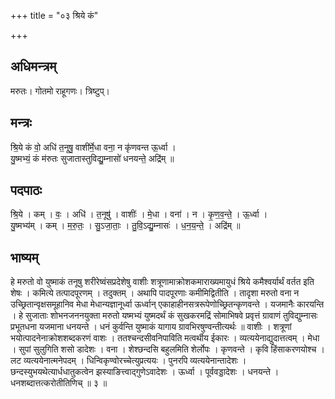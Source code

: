 +++
title = "०३ श्रिये कं"

+++
## अधिमन्त्रम्
मरुतः। गोतमो राहूगणः। त्रिष्टुप्।

## मन्त्रः
श्रि॒ये कं वो॒ अधि॑ त॒नूषु॒ वाशी॑र्मे॒धा वना॒ न कृ॑णवन्त ऊ॒र्ध्वा ।  
यु॒ष्मभ्यं॒ कं म॑रुतः सुजातास्तुविद्यु॒म्नासो॑ धनयन्ते॒ अद्रि॑म् ॥

## पदपाठः
श्रि॒ये । कम् । वः॒ । अधि॑ । त॒नूषु॑ । वाशीः॑ । मे॒धा । वना॑ । न । कृ॒ण॒व॒न्ते॒ । ऊ॒र्ध्वा ।  
यु॒ष्मभ्य॑म् । कम् । म॒रु॒तः॒ । सु॒ऽजा॒ताः॒ । तु॒वि॒ऽद्यु॒म्नासः॑ । ध॒न॒य॒न्ते॒ । अद्रि॑म् ॥

## भाष्यम्
हे मरुतो वो युष्माकं तनूषु शरीरेष्वंसप्रदेशेषु वाशीः शत्रूणामाक्रोशकमाराख्यमायुधं श्रिये कमैश्वर्यार्थं वर्तत इति शेषः । कमित्ये तत्पादपूरणम् । तदुक्तम् । अथापि पादपूरणाः कमीमिद्वितीति । तादृशा मरुतो वना न उच्छ्रितान्वृक्षसमूहानिव मेधा मेधान्यज्ञानूर्ध्वा ऊर्ध्वान् एकाहाहीनसत्ररूपेणोच्छ्रितन्कृणवन्ते । यजमानैः कारयन्ति । हे सुजाताः शोभनजननयुक्ता मरुतो यष्मभ्यं युष्मदर्थं कं सुखकरमद्रिं सोमाभिषवे प्रवृत्तं ग्रावाणं तुविद्युम्नासः प्रभूतधना यजमाना धनयन्ते । धनं कुर्वन्ति युष्माकं यागाय ग्रावभिरषुण्वन्तीत्यर्थः ॥ वाशीः । शत्रूणां भयोत्पादनेनाक्रोशशब्दकरणं वाशः । ततश्चन्दसीवनिपाविति मत्वर्थीय ईकारः । व्यत्ययेनाद्युदात्तत्वम् । मेधा । सुपां सुलुगिति शसो डादेशः । वना । शेश्छन्दसि बहुलमिति शेर्लोपः । कृणवन्ते । कृवि हिंसाकरणयोश्च । लट व्यत्ययेनात्मनेपदम् । धिन्विकृण्वोरच्चेत्युप्रत्ययः । पुनरपि व्यत्ययेनान्तादेशः । छन्दस्युभयथेत्यार्धधातुकत्वेन झस्याङित्त्वाद्गुणेऽवादेशः । ऊर्ध्वा । पूर्ववड्डादेशः । धनयन्ते । धनशब्दात्तत्करोतीतिणिच् ॥ ३ ॥
